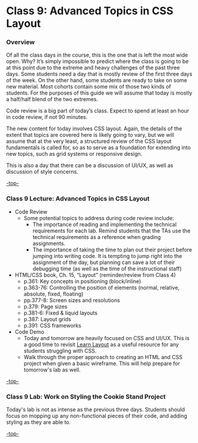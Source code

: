 <a id="top"></a>
# Class 9: Advanced Topics in CSS Layout

### Overview

Of all the class days in the course, this is the one that is left the most wide open. Why? It’s simply impossible to predict where the class is going to be at this point due to the extreme and heavy challenges of the past three days. Some students need a day that is mostly review of the first three days of the week. On the other hand, some students are ready to take on some new material. Most cohorts contain some mix of those two kinds of students. For the purposes of this guide we will assume that today is mostly a half/half blend of the two extremes.

Code review is a big part of today’s class. Expect to spend at least an hour in code review, if not 90 minutes.

The new content for today involves CSS layout. Again, the details of the extent that topics are covered here is likely going to vary, but we will assume that at the very least, a structured review of the CSS layout fundamentals is called for, so as to serve as a foundation for extending into new topics, such as grid systems or responsive design.

This is also a day that there can be a discussion of UI/UX, as well as discussion of style concerns.

[-top-](#top)

### Class 9 Lecture: Advanced Topics in CSS Layout

* Code Review
  * Some potential topics to address during code review include:
    * The importance of reading and implementing the technical requirements for each lab. Remind students that the TAs use the technical requirements as a reference when grading assignments.
    * The importance of taking the time to plan out their project before jumping into writing code. It is tempting to jump right into the assignment of the day, but planning can save a lot of their debugging time (as well as the time of the instructional staff)
* HTML/CSS book, Ch. 15, “Layout” (reminder/review from Class 4)  
	* p.361: Key concepts in positioning (block/inline)  
	* p.363-76: Controlling the position of elements (normal, relative, absolute, fixed, floating)  
	* pp.377-8: Screen sizes and resolutions  
	* p.379: Page sizes  
	* p.381-6: Fixed & liquid layouts  
	* p.387: Layout grids  
	* p.391: CSS frameworks  
* Code Demo
  * Today and tomorrow are heavily focused on CSS and UI/UX. This is a good time to revisit [Learn Layout](http://learnlayout.com/) as a useful resource for any students struggling with CSS.
  * Walk through the proper approach to creating an HTML and CSS project when given a basic wireframe. This will help prepare for tomorrow's lab as well.

[-top-](#top)

### Class 9 Lab: Work on Styling the Cookie Stand Project

Today's lab is not as intense as the previous three days. Students should focus on mopping up any non-functional pieces of their code, and adding styling as they are able to.

[-top-](#top)
